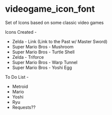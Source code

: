 videogame_icon_font
===================

Set of Icons based on some classic video games


Icons Created -

* Zelda - Link (Link to the Past w/ Master Sword)
* Super Mario Bros - Mushroom
* Super Mario Bros - Turtle Shell
* Zelda - Triforce
* Super Mario Bros - Warp Tunnel
* Super Mario Bros - Yoshi Egg


To Do List -

* Metroid
* Mario
* Yoshi
* Ryu
* Requests??